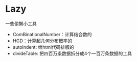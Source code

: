 # Lazy
一些偷懒小工具

+ ComBinationalNumber：计算结合数的
+  HGD：计算超几何分布概率的
+  autoIndent: 给html代码排版的
+ divideTable: 把四百万条数据拆分成4个一百万条数据的工具
